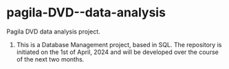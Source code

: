 # pagila-DVD--data-analysis
Pagila DVD data analysis project.

1. This is a Database Management project, based in SQL.
   The repository is initiated on the 1st of April, 2024 and will be developed over the course of the next two months.

